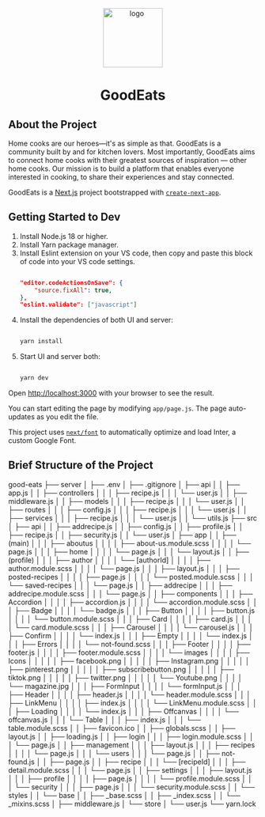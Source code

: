 <div align="center">
    <img width="120px" alt="logo" src="images/logo.png" />
    <h1>GoodEats</h1>
</div>

## About the Project

Home cooks are our heroes—it's as simple as that. GoodEats is a community built by and for kitchen lovers. Most importantly, GoodEats aims to connect home cooks with their greatest sources of inspiration — other home cooks. Our mission is to build a platform that enables everyone interested in cooking, to share their experiences and stay connected.

GoodEats is a [Next.js](https://nextjs.org/) project bootstrapped with [`create-next-app`](https://github.com/vercel/next.js/tree/canary/packages/create-next-app).

## Getting Started to Dev

1. Install Node.js 18 or higher.
2. Install Yarn package manager.
3. Install Eslint extension on your VS code, then copy and paste this block of code into your VS code settings.
    ```JSON
    
    "editor.codeActionsOnSave": {
        "source.fixAll": true,
    },
    "eslint.validate": ["javascript"]

    ```
4. Install the dependencies of both UI and server:
    ```bash
    
    yarn install

    ```
5. Start UI and server both:
    ```bash

    yarn dev

    ```

Open [http://localhost:3000](http://localhost:3000) with your browser to see the result.

You can start editing the page by modifying `app/page.js`. The page auto-updates as you edit the file.

This project uses [`next/font`](https://nextjs.org/docs/basic-features/font-optimization) to automatically optimize and load Inter, a custom Google Font.

## Brief Structure of the Project
good-eats
├── server
│   ├── .env
│   ├── .gitignore
│   ├── api
│   │   ├── app.js
│   │   ├── controllers
│   │   │   ├── recipe.js
│   │   │   └── user.js
│   │   ├── middleware.js
│   │   ├── models
│   │   │   ├── recipe.js
│   │   │   └── user.js
│   │   ├── routes
│   │   │   ├── config.js
│   │   │   ├── recipe.js
│   │   │   └── user.js
│   │   ├── services
│   │   │   ├── recipe.js
│   │   │   └── user.js
│   │   └── utils.js
├── src
│   ├── api
│   │   ├── addrecipe.js
│   │   ├── config.js
│   │   ├── profile.js
│   │   ├── recipe.js
│   │   ├── security.js
│   │   └── user.js
│   ├── app
│   │   ├── (main)
│   │   │   ├── aboutus
│   │   │   │   ├── about-us.module.scss
│   │   │   │   └── page.js
│   │   │   ├── home
│   │   │   │   └── page.js
│   │   │   └── layout.js
│   │   ├── (profile)
│   │   │   ├── author
│   │   │   │   └── [authorId]
│   │   │   │       ├── author.module.scss
│   │   │   │       └── page.js
│   │   │   ├── layout.js
│   │   │   ├── posted-recipes
│   │   │   │   ├── page.js
│   │   │   │   └── posted.module.scss
│   │   │   └── saved-recipes
│   │   │       └── page.js
│   │   ├── addrecipe
│   │   │   ├── addrecipe.module.scss
│   │   │   └── page.js
│   │   ├── components
│   │   │   ├── Accordion
│   │   │   │   ├── accordion.js
│   │   │   │   └── accordion.module.scss
│   │   │   ├── Badge
│   │   │   │   └── badge.js
│   │   │   ├── Button
│   │   │   │   ├── button.js
│   │   │   │   └── button.module.scss
│   │   │   ├── Card
│   │   │   │   ├── card.js
│   │   │   │   └── card.module.scss
│   │   │   ├── Carousel
│   │   │   │   └── carousel.js
│   │   │   ├── Confirm
│   │   │   │   └── index.js
│   │   │   ├── Empty
│   │   │   │   └── index.js
│   │   │   ├── Errors
│   │   │   │   └── not-found.scss
│   │   │   ├── Footer
│   │   │   │   ├── footer.js
│   │   │   │   ├── footer.module.scss
│   │   │   │   └── images
│   │   │   │       ├── Icons
│   │   │   │       │   ├── facebook.png
│   │   │   │       │   ├── Instagram.png
│   │   │   │       │   ├── pinterest.png
│   │   │   │       │   ├── subscribebutton.png
│   │   │   │       │   ├── tiktok.png
│   │   │   │       │   ├── twitter.png
│   │   │   │       │   └── Youtube.png
│   │   │   │       └── magazine.jpg
│   │   │   ├── FormInput
│   │   │   │   └── formInput.js
│   │   │   ├── Header
│   │   │   │   ├── header.js
│   │   │   │   └── header.module.scss
│   │   │   ├── LinkMenu
│   │   │   │   ├── index.js
│   │   │   │   └── LinkMenu.module.scss
│   │   │   ├── Loading
│   │   │   │   └── index.js
│   │   │   ├── Offcanvas
│   │   │   │   └── offcanvas.js
│   │   │   └── Table
│   │   │       ├── index.js
│   │   │       └── table.module.scss
│   │   ├── favicon.ico
│   │   ├── globals.scss
│   │   ├── layout.js
│   │   ├── loading.js
│   │   ├── login
│   │   │   ├── login.module.scss
│   │   │   └── page.js
│   │   ├── management
│   │   │   ├── layout.js
│   │   │   ├── recipes
│   │   │   │   └── page.js
│   │   │   └── users
│   │   │       └── page.js
│   │   ├── not-found.js
│   │   ├── page.js
│   │   ├── recipe
│   │   │   └── [recipeId]
│   │   │       ├── detail.module.scss
│   │   │       └── page.js
│   │   ├── settings
│   │   │   ├── layout.js
│   │   │   ├── profile
│   │   │   │   ├── page.js
│   │   │   │   └── profile.module.scss
│   │   │   └── security
│   │   │       ├── page.js
│   │   │       └── security.module.scss
│   │   └── styles
│   │       └── base
│   │           ├── _base.scss
│   │           ├── _index.scss
│   │           └── _mixins.scss
│   ├── middleware.js
│   └── store
│       └── user.js
└── yarn.lock